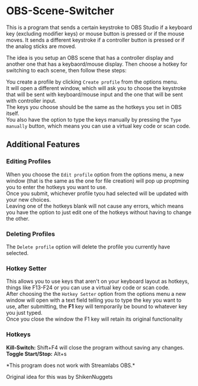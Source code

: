 # OBS-Scene-Switcher
This is a program that sends a certain keystroke to OBS Studio if a keyboard key (excluding modifier keys) or mouse button is pressed or if the mouse moves. It sends a different keystroke if a controller button is pressed or if the analog sticks are moved.

The idea is you setup an OBS scene that has a controller display and another one that has a keybaord/mouse display. Then choose a hotkey for switching to each scene, then follow these steps:

You create a profile by clicking `Create profile` from the options menu.\
It will open a different window, which will ask you to choose the keystroke that will be sent with keyboard/mouse input and the one that will be sent with controller input.\
The keys you choose should be the same as the hotkeys you set in OBS itself.\
You also have the option to type the keys manually by pressing the `Type manually` button, which means you can use a virtual key code or scan code.

## Additional Features

### Editing Profiles

When you choose the `Edit profile` option from the options menu, a new window (that is the same as the one for file creation) will pop up proptming you to enter the hotkeys you want to use.\
Once you submit, whichever profile tyou had selected will be updated with your new choices.\
Leaving one of the hotkeys blank will not cause any errors, which means you have the option to just edit one of the hotkeys without having to change the other.

### Deleting Profiles

The `Delete profile` option will delete the profile you currently have selected.

### Hotkey Setter

This allows you to use keys that aren't on your keyboard layout as hotkeys, things like F13-F24 or you can use a virtual key code or scan code.\
After choosing the the `Hotkey Setter` option from the options menu a new window will open with a text field telling you to type the key you want to use, after submitting, the **F1** key will temporarily be bound to whatever key you just typed.\
Once you close the window the F1 key will retain its original functionality

### Hotkeys

**Kill-Switch:** Shift+F4 will close the program without saving any changes.\
**Toggle Start/Stop:** Alt+s

\*This program does not work with Streamlabs OBS.*

Original idea for this was by ShikenNuggets
